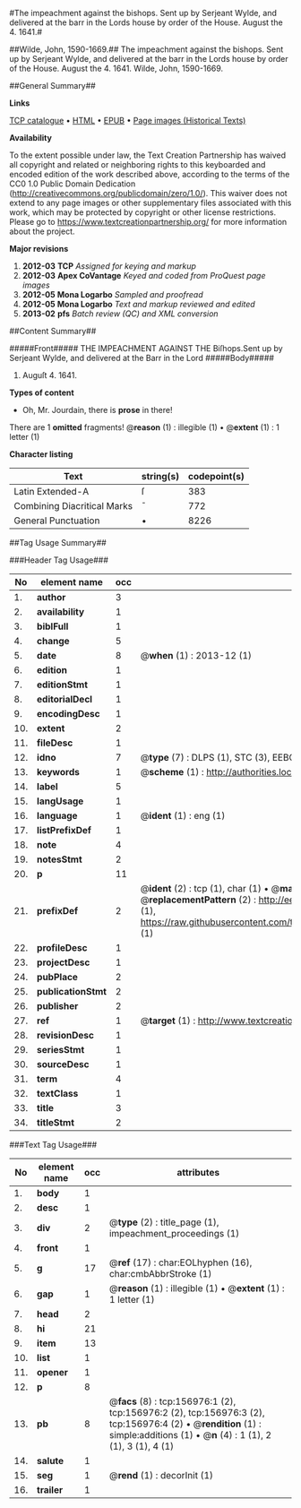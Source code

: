 #The impeachment against the bishops. Sent up by Serjeant Wylde, and delivered at the barr in the Lords house by order of the House. August the 4. 1641.#

##Wilde, John, 1590-1669.##
The impeachment against the bishops. Sent up by Serjeant Wylde, and delivered at the barr in the Lords house by order of the House. August the 4. 1641.
Wilde, John, 1590-1669.

##General Summary##

**Links**

[TCP catalogue](http://www.ota.ox.ac.uk/tcp/)  • 
[HTML](http://tei.it.ox.ac.uk/tcp/Texts-HTML/free/A96/A96498.html)  • 
[EPUB](http://tei.it.ox.ac.uk/tcp/Texts-EPUB/free/A96/A96498.epub) • 
[Page images (Historical Texts)](https://historicaltexts.jisc.ac.uk/eebo-99871929e)

**Availability**

To the extent possible under law, the Text Creation Partnership has waived all copyright and related or neighboring rights to this keyboarded and encoded edition of the work described above, according to the terms of the CC0 1.0 Public Domain Dedication (http://creativecommons.org/publicdomain/zero/1.0/). This waiver does not extend to any page images or other supplementary files associated with this work, which may be protected by copyright or other license restrictions. Please go to https://www.textcreationpartnership.org/ for more information about the project.

**Major revisions**

1. __2012-03__ __TCP__ *Assigned for keying and markup*
1. __2012-03__ __Apex CoVantage__ *Keyed and coded from ProQuest page images*
1. __2012-05__ __Mona Logarbo__ *Sampled and proofread*
1. __2012-05__ __Mona Logarbo__ *Text and markup reviewed and edited*
1. __2013-02__ __pfs__ *Batch review (QC) and XML conversion*

##Content Summary##

#####Front#####
THE IMPEACHMENT AGAINST THE Biſhops.Sent up by Serjeant Wylde, and delivered at the Barr in the Lord
#####Body#####

1. Auguſt 4. 1641.

**Types of content**

  * Oh, Mr. Jourdain, there is **prose** in there!

There are 1 **omitted** fragments! 
 @__reason__ (1) : illegible (1)  •  @__extent__ (1) : 1 letter (1)

**Character listing**


|Text|string(s)|codepoint(s)|
|---|---|---|
|Latin Extended-A|ſ|383|
|Combining             Diacritical Marks|̄|772|
|General Punctuation|•|8226|

##Tag Usage Summary##

###Header Tag Usage###

|No|element name|occ|attributes|
|---|---|---|---|
|1.|__author__|3||
|2.|__availability__|1||
|3.|__biblFull__|1||
|4.|__change__|5||
|5.|__date__|8| @__when__ (1) : 2013-12 (1)|
|6.|__edition__|1||
|7.|__editionStmt__|1||
|8.|__editorialDecl__|1||
|9.|__encodingDesc__|1||
|10.|__extent__|2||
|11.|__fileDesc__|1||
|12.|__idno__|7| @__type__ (7) : DLPS (1), STC (3), EEBO-CITATION (1), PROQUEST (1), VID (1)|
|13.|__keywords__|1| @__scheme__ (1) : http://authorities.loc.gov/ (1)|
|14.|__label__|5||
|15.|__langUsage__|1||
|16.|__language__|1| @__ident__ (1) : eng (1)|
|17.|__listPrefixDef__|1||
|18.|__note__|4||
|19.|__notesStmt__|2||
|20.|__p__|11||
|21.|__prefixDef__|2| @__ident__ (2) : tcp (1), char (1)  •  @__matchPattern__ (2) : ([0-9\-]+):([0-9IVX]+) (1), (.+) (1)  •  @__replacementPattern__ (2) : http://eebo.chadwyck.com/downloadtiff?vid=$1&page=$2 (1), https://raw.githubusercontent.com/textcreationpartnership/Texts/master/tcpchars.xml#$1 (1)|
|22.|__profileDesc__|1||
|23.|__projectDesc__|1||
|24.|__pubPlace__|2||
|25.|__publicationStmt__|2||
|26.|__publisher__|2||
|27.|__ref__|1| @__target__ (1) : http://www.textcreationpartnership.org/docs/. (1)|
|28.|__revisionDesc__|1||
|29.|__seriesStmt__|1||
|30.|__sourceDesc__|1||
|31.|__term__|4||
|32.|__textClass__|1||
|33.|__title__|3||
|34.|__titleStmt__|2||


###Text Tag Usage###

|No|element name|occ|attributes|
|---|---|---|---|
|1.|__body__|1||
|2.|__desc__|1||
|3.|__div__|2| @__type__ (2) : title_page (1), impeachment_proceedings (1)|
|4.|__front__|1||
|5.|__g__|17| @__ref__ (17) : char:EOLhyphen (16), char:cmbAbbrStroke (1)|
|6.|__gap__|1| @__reason__ (1) : illegible (1)  •  @__extent__ (1) : 1 letter (1)|
|7.|__head__|2||
|8.|__hi__|21||
|9.|__item__|13||
|10.|__list__|1||
|11.|__opener__|1||
|12.|__p__|8||
|13.|__pb__|8| @__facs__ (8) : tcp:156976:1 (2), tcp:156976:2 (2), tcp:156976:3 (2), tcp:156976:4 (2)  •  @__rendition__ (1) : simple:additions (1)  •  @__n__ (4) : 1 (1), 2 (1), 3 (1), 4 (1)|
|14.|__salute__|1||
|15.|__seg__|1| @__rend__ (1) : decorInit (1)|
|16.|__trailer__|1||
